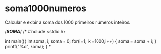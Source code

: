 # soma1000numeros
Calcular e exibir a soma dos 1000 primeiros números inteiros.


/***SOMA***/
/*
#include <stdio.h>


int main(){
    int soma, i;
    soma = 0;
    for(i=1; i<=1000;i++)
    {
        soma = soma + i;
    }
    printf("%d", soma);
}
*
